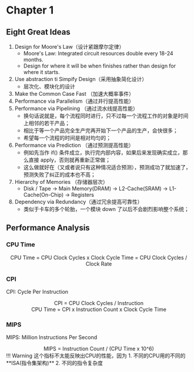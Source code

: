 # Chapter 1
## Eight Great Ideas
1. Design for Moore's Law（设计紧跟摩尔定律）
    - Moore's Law: Integrated circuit resources double every 18-24 months.
    - Design for where it will be when finishes rather than design for where it starts.
2. Use abstraction ti Simpify Design（采用抽象简化设计）
    - 层次化、模块化的设计
3. Make the Common Case Fast （加速大概率事件）
4. Performance via Parallelism（通过并行提高性能）
5. Performance via Pipelining （通过流水线提高性能）
    - 换句话说就是，每个流程同时进行，只不过每一个流程工作的对象是时间上相邻的若干产品；
    - 相比于等一个产品完全生产完再开始下一个产品的生产，会快很多；
    - 希望每一个流程的时间是相对均匀的；
6. Performance via Prediction （通过预测提高性能）
    - 例如先当作 if() 条件成立，执行完内部内容，如果后来发现确实成立，那么直接 apply，否则就再重新正常做；
    - 这么做就好在（又或者说只有这种情况适合预测），预测成功了就加速了，预测失败了纠正的成本也不高；
7. Hierarchy of Memories （存储器层次）
    - Disk / Tape -> Main Memory(DRAM) -> L2-Cache(SRAM) -> L1-Cache(On-Chip) -> Registers
8. Dependency via Redundancy（通过冗余提高可靠性）
    - 类似于卡车的多个轮胎，一个模块 down 了以后不会剧烈影响整个系统；

## Performance Analysis

### CPU Time
<center>
CPU Time = CPU Clock Cycles x Clock Cycle Time = CPU Clock Cycles / Clock Rate
</center>

### CPI
CPI: Cycle Per Instruction
<center>
CPI = CPU Clock Cycles / Instruction 
</center>
<center>
CPU Time = CPI x Instruction Count x Clock Cycle Time
</center>

### MIPS
MIPS: Million Instructions Per Second
<center>
MIPS = Instruction Count / (CPU Time x 10^6)
</center>
!!! Warning
    这个指标不太能反映出CPU的性能，因为     
    1. 不同的CPU用的不同的**ISA(指令集架构)**   
    2. 不同的指令复杂度 
